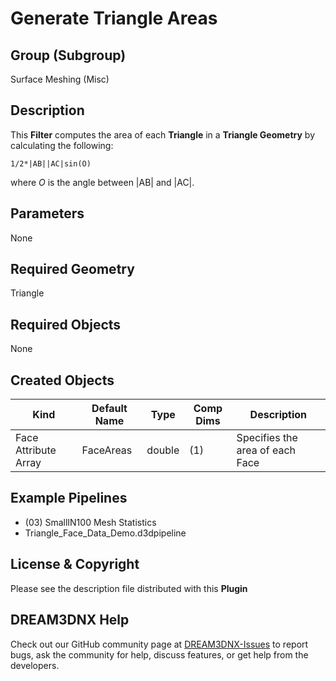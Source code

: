 # Generate Triangle Areas

## Group (Subgroup)

Surface Meshing (Misc)

## Description

This **Filter** computes the area of each **Triangle** in a **Triangle Geometry** by calculating the following:

    1/2*|AB||AC|sin(O)

where *O* is the angle between |AB| and |AC|.

## Parameters

None

## Required Geometry

Triangle

## Required Objects

None

## Created Objects

| Kind                      | Default Name | Type     | Comp Dims | Description                                 |
|---------------------------|--------------|----------|--------|---------------------------------------------|
| Face Attribute Array | FaceAreas | double | (1) | Specifies the area of each Face |

## Example Pipelines

+ (03) SmallIN100 Mesh Statistics
+ Triangle_Face_Data_Demo.d3dpipeline

## License & Copyright

Please see the description file distributed with this **Plugin**

## DREAM3DNX Help

Check out our GitHub community page at [DREAM3DNX-Issues](https://github.com/BlueQuartzSoftware/DREAM3DNX-Issues) to report bugs, ask the community for help, discuss features, or get help from the developers.
